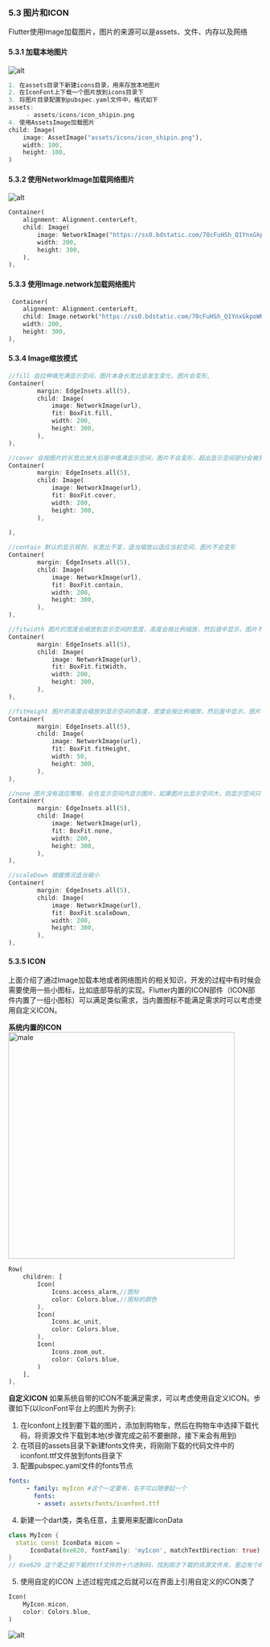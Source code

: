 ### 5.3 图片和ICON
Flutter使用Image加载图片，图片的来源可以是assets、文件、内存以及网络
#### 5.3.1 加载本地图片
![alt](assets/icons/icon_shipin.png)
```dart
1. 在assets目录下新建icons目录，用来存放本地图片
2. 在IconFont上下载一个图片放到icons目录下
3. 将图片目录配置到pubspec.yaml文件中，格式如下
assets:
     - assets/icons/icon_shipin.png
4. 使用AssetsImage加载图片
child: Image(
    image: AssetImage("assets/icons/icon_shipin.png"),
    width: 100,
    height: 100,
)
```
#### 5.3.2 使用NetworkImage加载网络图片
![alt](https://ss0.bdstatic.com/70cFuHSh_Q1YnxGkpoWK1HF6hhy/it/u=127215917,4280589987&fm=26&gp=0.jpg)
```dart
Container(
    alignment: Alignment.centerLeft,
    child: Image(
        image: NetworkImage("https://ss0.bdstatic.com/70cFuHSh_Q1YnxGkpoWK1HF6hhy/it/u=127215917,4280589987&fm=26&gp=0.jpg"),
        width: 200,
        height: 300,
    ),
),
```
#### 5.3.3 使用Image.network加载网络图片
```dart
 Container(
    alignment: Alignment.centerLeft,
    child: Image.network("https://ss0.bdstatic.com/70cFuHSh_Q1YnxGkpoWK1HF6hhy/it/u=127215917,4280589987&fm=26&gp=0.jpg"),
    width: 200,
    height: 300,
),
```
#### 5.3.4 Image缩放模式
```dart
//fill 会拉伸填充满显示空间，图片本身长宽比会发生变化，图片会变形,
Container(
        margin: EdgeInsets.all(5),
        child: Image(
            image: NetworkImage(url),
            fit: BoxFit.fill,
            width: 200,
            height: 300,
        ),
),

//cover 会按图片的长宽比放大后居中填满显示空间，图片不会变形，超出显示空间部分会被剪裁
Container(
        margin: EdgeInsets.all(5),
        child: Image(
            image: NetworkImage(url),
            fit: BoxFit.cover,
            width: 200,
            height: 300,
        ),
        
),

//contain 默认的显示规则，长宽比不变，适当缩放以适应当前空间，图片不会变形
Container(
        margin: EdgeInsets.all(5),
        child: Image(
            image: NetworkImage(url),
            fit: BoxFit.contain,
            width: 200,
            height: 300,
        ),
),

//fitwidth 图片的宽度会缩放到显示空间的宽度，高度会按比例缩放，然后居中显示，图片不会变形，超出显示空间部分会被剪裁
Container(
        margin: EdgeInsets.all(5),
        child: Image(
            image: NetworkImage(url),
            fit: BoxFit.fitWidth,
            width: 200,
            height: 300,
        ),
),

//fitHeight 图片的高度会缩放到显示空间的高度，宽度会按比例缩放，然后居中显示，图片不会变形，超出显示空间部分会被剪裁
Container(
        margin: EdgeInsets.all(5),
        child: Image(
            image: NetworkImage(url),
            fit: BoxFit.fitHeight,
            width: 50,
            height: 300,
        ),
),

//none 图片没有适应策略，会在显示空间内显示图片，如果图片比显示空间大，则显示空间只会显示图片中间部分
Container(
        margin: EdgeInsets.all(5),
        child: Image(
            image: NetworkImage(url),
            fit: BoxFit.none,
            width: 200,
            height: 300,
        ),
),

//scaleDown 根据情况适当缩小
Container(
        margin: EdgeInsets.all(5),
        child: Image(
            image: NetworkImage(url),
            fit: BoxFit.scaleDown,
            width: 200,
            height: 300,
        ),
),
```
#### 5.3.5 ICON
上面介绍了通过Image加载本地或者网络图片的相关知识，开发的过程中有时候会需要使用一些小图标，比如底部导航的实现。Flutter内置的ICON部件（ICON部件内置了一组小图标）可以满足类似需求，当内置图标不能满足需求时可以考虑使用自定义ICON。  

**系统内置的ICON**  
![male](https://raw.githubusercontent.com/henkun614/my_pic/master/20210115140442.png)
<style>
img[alt="male"]{
  width:450px;
}
</style>
```dart
Row(
    children: [
        Icon(
            Icons.access_alarm,//图标
            color: Colors.blue,//图标的颜色
        ),
        Icon(
            Icons.ac_unit,
            color: Colors.blue,
        ),
        Icon(
            Icons.zoom_out,
            color: Colors.blue,
        )
    ],
),
```
**自定义ICON**
如果系统自带的ICON不能满足需求，可以考虑使用自定义ICON。步骤如下(以IconFont平台上的图片为例子):
1. 在Iconfont上找到要下载的图片，添加到购物车，然后在购物车中选择下载代码，将资源文件下载到本地(步骤完成之前不要删除，接下来会有用到)
2. 在项目的assets目录下新建fonts文件夹，将刚刚下载的代码文件中的iconfont.ttf文件放到fonts目录下
3. 配置pubspec.yaml文件的fonts节点
```yaml
fonts:
     - family: myIcon #这个一定要有，名字可以随便起一个
       fonts:
        - asset: assets/fonts/iconfont.ttf
```
4. 新建一个dart类，类名任意，主要用来配置IconData
```dart
class MyIcon {
  static const IconData micon =
      IconData(0xe620, fontFamily: 'myIcon', matchTextDirection: true);
}
// 0xe620 这个是之前下载的ttf文件的十六进制码，找到刚才下载的资源文件夹，里边有个demo_index.html，用浏览器打开之后就会看到当前图片对应的十六进制码。
```
5. 使用自定的ICON
上述过程完成之后就可以在界面上引用自定义的ICON类了
```dart
Icon(
    MyIcon.micon,
    color: Colors.blue,
)
```
![alt](https://raw.githubusercontent.com/henkun614/my_pic/master/20210116142845.png)


